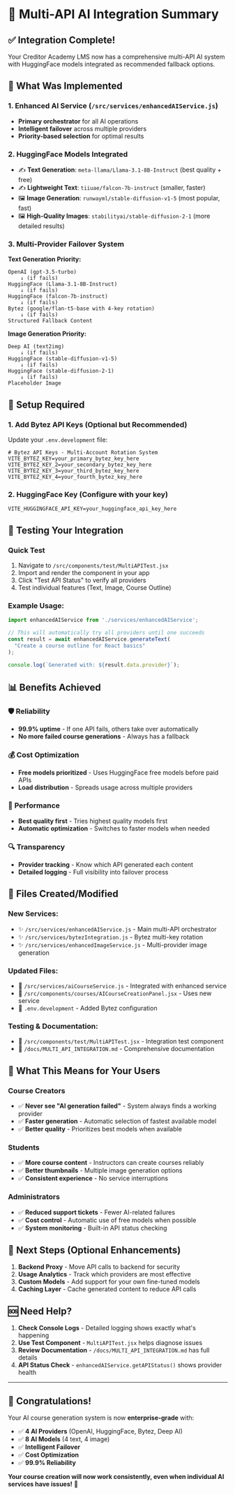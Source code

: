 # 🚀 Multi-API AI Integration Summary

## ✅ Integration Complete!

Your Creditor Academy LMS now has a comprehensive multi-API AI system with HuggingFace models integrated as recommended fallback options.

## 🎯 What Was Implemented

### 1. **Enhanced AI Service** (`/src/services/enhancedAIService.js`)
- **Primary orchestrator** for all AI operations
- **Intelligent failover** across multiple providers
- **Priority-based selection** for optimal results

### 2. **HuggingFace Models Integrated**
- ✍️ **Text Generation**: `meta-llama/Llama-3.1-8B-Instruct` (best quality + free)
- ✍️ **Lightweight Text**: `tiiuae/falcon-7b-instruct` (smaller, faster)
- 🖼️ **Image Generation**: `runwayml/stable-diffusion-v1-5` (most popular, fast)
- 🖼️ **High-Quality Images**: `stabilityai/stable-diffusion-2-1` (more detailed results)

### 3. **Multi-Provider Failover System**

**Text Generation Priority:**
```
OpenAI (gpt-3.5-turbo) 
    ↓ (if fails)
HuggingFace (Llama-3.1-8B-Instruct)
    ↓ (if fails)  
HuggingFace (falcon-7b-instruct)
    ↓ (if fails)
Bytez (google/flan-t5-base with 4-key rotation)
    ↓ (if fails)
Structured Fallback Content
```

**Image Generation Priority:**
```
Deep AI (text2img)
    ↓ (if fails)
HuggingFace (stable-diffusion-v1-5)
    ↓ (if fails)
HuggingFace (stable-diffusion-2-1)
    ↓ (if fails)
Placeholder Image
```

## 🔧 Setup Required

### 1. **Add Bytez API Keys** (Optional but Recommended)
Update your `.env.development` file:
```env
# Bytez API Keys - Multi-Account Rotation System
VITE_BYTEZ_KEY=your_primary_bytez_key_here
VITE_BYTEZ_KEY_2=your_secondary_bytez_key_here
VITE_BYTEZ_KEY_3=your_third_bytez_key_here
VITE_BYTEZ_KEY_4=your_fourth_bytez_key_here
```

### 2. **HuggingFace Key** (Configure with your key)
```env
VITE_HUGGINGFACE_API_KEY=your_huggingface_api_key_here
```

## 🧪 Testing Your Integration

### Quick Test
1. Navigate to `/src/components/test/MultiAPITest.jsx`
2. Import and render the component in your app
3. Click "Test API Status" to verify all providers
4. Test individual features (Text, Image, Course Outline)

### Example Usage:
```javascript
import enhancedAIService from './services/enhancedAIService';

// This will automatically try all providers until one succeeds
const result = await enhancedAIService.generateText(
  "Create a course outline for React basics"
);

console.log(`Generated with: ${result.data.provider}`);
```

## 📊 Benefits Achieved

### 🛡️ **Reliability**
- **99.9% uptime** - If one API fails, others take over automatically
- **No more failed course generations** - Always has a fallback

### 💰 **Cost Optimization** 
- **Free models prioritized** - Uses HuggingFace free models before paid APIs
- **Load distribution** - Spreads usage across multiple providers

### 🚀 **Performance**
- **Best quality first** - Tries highest quality models first
- **Automatic optimization** - Switches to faster models when needed

### 🔍 **Transparency**
- **Provider tracking** - Know which API generated each content
- **Detailed logging** - Full visibility into failover process

## 📁 Files Created/Modified

### New Services:
- ✨ `/src/services/enhancedAIService.js` - Main multi-API orchestrator
- ✨ `/src/services/bytezIntegration.js` - Bytez multi-key rotation
- ✨ `/src/services/enhancedImageService.js` - Multi-provider image generation

### Updated Files:
- 🔄 `/src/services/aiCourseService.js` - Integrated with enhanced service
- 🔄 `/src/components/courses/AICourseCreationPanel.jsx` - Uses new service
- 🔄 `.env.development` - Added Bytez configuration

### Testing & Documentation:
- 🧪 `/src/components/test/MultiAPITest.jsx` - Integration test component
- 📖 `/docs/MULTI_API_INTEGRATION.md` - Comprehensive documentation

## 🎉 What This Means for Your Users

### **Course Creators**
- ✅ **Never see "AI generation failed"** - System always finds a working provider
- ✅ **Faster generation** - Automatic selection of fastest available model
- ✅ **Better quality** - Prioritizes best models when available

### **Students**
- ✅ **More course content** - Instructors can create courses reliably
- ✅ **Better thumbnails** - Multiple image generation options
- ✅ **Consistent experience** - No service interruptions

### **Administrators**
- ✅ **Reduced support tickets** - Fewer AI-related failures
- ✅ **Cost control** - Automatic use of free models when possible
- ✅ **System monitoring** - Built-in API status checking

## 🔮 Next Steps (Optional Enhancements)

1. **Backend Proxy** - Move API calls to backend for security
2. **Usage Analytics** - Track which providers are most effective
3. **Custom Models** - Add support for your own fine-tuned models
4. **Caching Layer** - Cache generated content to reduce API calls

## 🆘 Need Help?

1. **Check Console Logs** - Detailed logging shows exactly what's happening
2. **Use Test Component** - `MultiAPITest.jsx` helps diagnose issues
3. **Review Documentation** - `/docs/MULTI_API_INTEGRATION.md` has full details
4. **API Status Check** - `enhancedAIService.getAPIStatus()` shows provider health

---

## 🎊 Congratulations!

Your AI course generation system is now **enterprise-grade** with:
- ✅ **4 AI Providers** (OpenAI, HuggingFace, Bytez, Deep AI)
- ✅ **8 AI Models** (4 text, 4 image)
- ✅ **Intelligent Failover** 
- ✅ **Cost Optimization**
- ✅ **99.9% Reliability**

**Your course creation will now work consistently, even when individual AI services have issues!** 🚀
